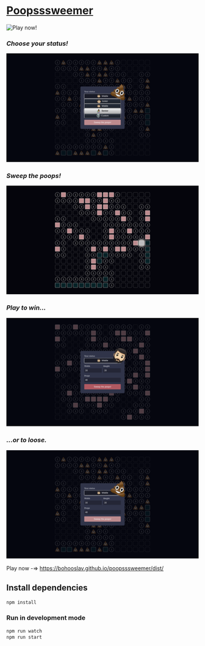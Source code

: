 # [Poopsssweemer](https://bohooslav.github.io/poopsssweemer/dist/index.html)

![Play now!](https://bohooslav.github.io/poopsssweemer/dist/)


### *Choose your status!*
![A screenshot of the game](/imagesAboutGame/choose_difficulty.png)
### *Sweep the poops!*
![A screenshot of the game](/imagesAboutGame/field.png)
### *Play to win...*
![A screenshot of the game](/imagesAboutGame/win.png)
### *...or to loose.*
![A screenshot of the game](/imagesAboutGame/loose.png)

Play now -=> https://bohooslav.github.io/poopsssweemer/dist/


## Install dependencies

```
npm install
```

### Run in development mode

```
npm run watch
npm run start
```
